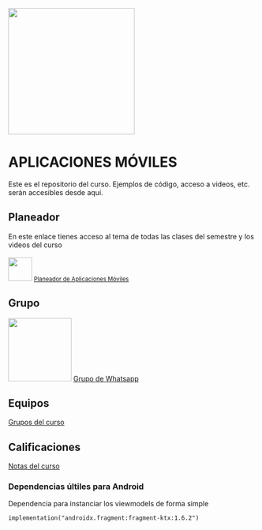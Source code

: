 <img width="256" src="https://www.icesi.edu.co/launiversidad/images/La_universidad/logo_icesi.png">

# APLICACIONES MÓVILES
Este es el repositorio del curso. Ejemplos de código, acceso a videos, etc. serán accesibles desde aquí.


## Planeador
En este enlace tienes acceso al tema de todas las clases del semestre y los videos del curso<br><br>
<a href="https://miro.com/app/board/o9J_l2waJG0="><img width="48" src="https://store-images.s-microsoft.com/image/apps.59334.13959754522315136.c4ea2415-8e3c-42bf-8f77-e885eb7c11a1.be6eacf3-e0b4-4478-9abc-47192806c1b5?mode=scale&q=90&h=300&w=300" width="128"></a>
<a href="https://miro.com/app/board/o9J_l2waJG0="><small>Planeador de Aplicaciones Móviles</small></a>


## Grupo
<img src="https://upload.wikimedia.org/wikipedia/commons/thumb/6/6b/WhatsApp.svg/479px-WhatsApp.svg.png" width="128">
<a href="https://chat.whatsapp.com/ItCC4adoQtaG3BRVoYRaDU">Grupo de Whatsapp</a>

## Equipos
<a href="">Grupos del curso</a>

## Calificaciones
<a href="">Notas del curso</a>

### Dependencias últiles para Android
Dependencia para instanciar los viewmodels de forma simple
```
implementation("androidx.fragment:fragment-ktx:1.6.2")
```
